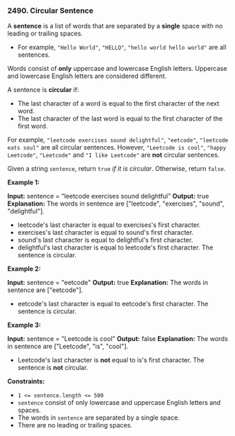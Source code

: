### 2490\. Circular Sentence

A **sentence** is a list of words that are separated by a **single** space with no leading or trailing spaces.

*   For example, `"Hello World"`, `"HELLO"`, `"hello world hello world"` are all sentences.

Words consist of **only** uppercase and lowercase English letters. Uppercase and lowercase English letters are considered different.

A sentence is **circular** if:

*   The last character of a word is equal to the first character of the next word.
*   The last character of the last word is equal to the first character of the first word.

For example, `"leetcode exercises sound delightful"`, `"eetcode"`, `"leetcode eats soul"` are all circular sentences. However, `"Leetcode is cool"`, `"happy Leetcode"`, `"Leetcode"` and `"I like Leetcode"` are **not** circular sentences.

Given a string `sentence`, return `true` _if it is circular_. Otherwise, return `false`.

**Example 1:**

**Input:** sentence = "leetcode exercises sound delightful"
**Output:** true
**Explanation:** The words in sentence are \["leetcode", "exercises", "sound", "delightful"\].
- leetcode's last character is equal to exercises's first character.
- exercises's last character is equal to sound's first character.
- sound's last character is equal to delightful's first character.
- delightful's last character is equal to leetcode's first character.
The sentence is circular.

**Example 2:**

**Input:** sentence = "eetcode"
**Output:** true
**Explanation:** The words in sentence are \["eetcode"\].
- eetcode's last character is equal to eetcode's first character.
The sentence is circular.

**Example 3:**

**Input:** sentence = "Leetcode is cool"
**Output:** false
**Explanation:** The words in sentence are \["Leetcode", "is", "cool"\].
- Leetcode's last character is **not** equal to is's first character.
The sentence is **not** circular.

**Constraints:**

*   `1 <= sentence.length <= 500`
*   `sentence` consist of only lowercase and uppercase English letters and spaces.
*   The words in `sentence` are separated by a single space.
*   There are no leading or trailing spaces.
